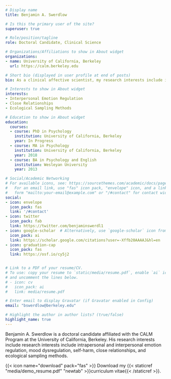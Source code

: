```yaml
---
# Display name
title: Benjamin A. Swerdlow

# Is this the primary user of the site?
superuser: true

# Role/position/tagline
role: Doctoral Candidate, Clinical Science

# Organizations/Affiliations to show in About widget
organizations:
- name: University of California, Berkeley
  url: https://calm.berkeley.edu

# Short bio (displayed in user profile at end of posts)
bio: As a clinical affective scientist, my research interests include intrapersonal and interpersonal emotion regulation, mood dysregulation, self-harm, close relationships, and ecological sampling methods. 

# Interests to show in About widget
interests:
- Interpersonal Emotion Regulation
- Close Relationships
- Ecological Sampling Methods

# Education to show in About widget
education:
  courses:
  - course: PhD in Psychology
    institution: University of California, Berkeley
    year: In Progress
  - course: MA in Psychology
    institution: University of California, Berkeley
    year: 2018
  - course: BA in Psychology and English
    institution: Wesleyan University
    year: 2013

# Social/Academic Networking
# For available icons, see: https://sourcethemes.com/academic/docs/page-builder/#icons
#   For an email link, use "fas" icon pack, "envelope" icon, and a link in the
#   form "mailto:your-email@example.com" or "/#contact" for contact widget.
social:
- icon: envelope
  icon_pack: fas
  link: '/#contact'
- icon: twitter
  icon_pack: fab
  link: https://twitter.com/benjaminswerdl1
- icon: google-scholar  # Alternatively, use `google-scholar` icon from `ai` icon pack
  icon_pack: ai
  link: https://scholar.google.com/citations?user=-Xffb20AAAAJ&hl=en
- icon: graduation-cap
  icon_pack: fas
  link: https://osf.io/cy5j2


# Link to a PDF of your resume/CV.
# To use: copy your resume to `static/media/resume.pdf`, enable `ai` icons in `params.toml`, 
# and uncomment the lines below.
# - icon: cv
#   icon_pack: ai
#   link: media/resume.pdf

# Enter email to display Gravatar (if Gravatar enabled in Config)
email: "bswerdlow@berkeley.edu"

# Highlight the author in author lists? (true/false)
highlight_name: true
---
```


Benjamin A. Swerdlow is a doctoral candidate affiliated with the CALM Program at the University of California, Berkeley. His research interests include research interests include intrapersonal and interpersonal emotion regulation, mood dysregulation, self-harm, close relationships, and ecological sampling methods. 

{{< icon name="download" pack="fas" >}} Download my {{< staticref "media/demo_resume.pdf" "newtab" >}}curriculum vitae{{< /staticref >}}.
